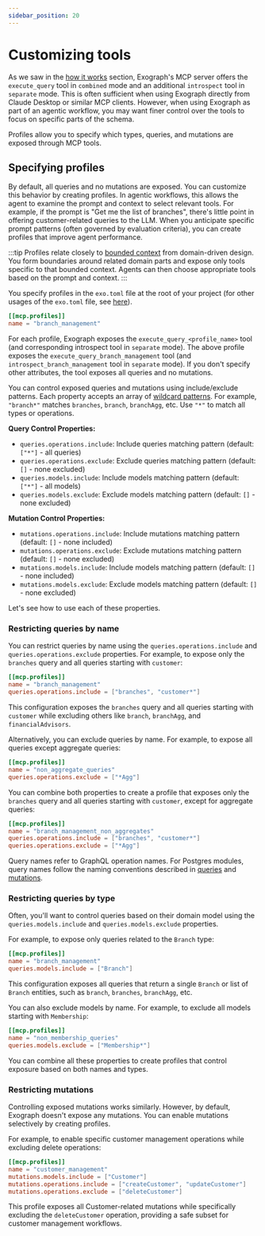 ```yaml
---
sidebar_position: 20
---
```


# Customizing tools

As we saw in the [how it works](/mcp/how-it-works) section, Exograph's MCP server offers the `execute_query` tool in `combined` mode and an additional `introspect` tool in `separate` mode. This is often sufficient when using Exograph directly from Claude Desktop or similar MCP clients. However, when using Exograph as part of an agentic workflow, you may want finer control over the tools to focus on specific parts of the schema.

Profiles allow you to specify which types, queries, and mutations are exposed through MCP tools.

## Specifying profiles

By default, all queries and no mutations are exposed. You can customize this behavior by creating profiles. In agentic workflows, this allows the agent to examine the prompt and context to select relevant tools. For example, if the prompt is "Get me the list of branches", there's little point in offering customer-related queries to the LLM. When you anticipate specific prompt patterns (often governed by evaluation criteria), you can create profiles that improve agent performance.

:::tip
Profiles relate closely to [bounded context](https://martinfowler.com/bliki/BoundedContext.html) from domain-driven design. You form boundaries around related domain parts and expose only tools specific to that bounded context. Agents can then choose appropriate tools based on the prompt and context.
:::

You specify profiles in the `exo.toml` file at the root of your project (for other usages of the `exo.toml` file, see [here](/cli-reference/config)).

```toml
[[mcp.profiles]]
name = "branch_management"
```

For each profile, Exograph exposes the `execute_query_<profile_name>` tool (and corresponding introspect tool in `separate` mode). The above profile exposes the `execute_query_branch_management` tool (and `introspect_branch_management` tool in `separate` mode). If you don't specify other attributes, the tool exposes all queries and no mutations.

You can control exposed queries and mutations using include/exclude patterns. Each property accepts an array of [wildcard patterns](https://docs.rs/globset/latest/globset/struct.Pattern.html). For example, `"branch*"` matches `branches`, `branch`, `branchAgg`, etc. Use `"*"` to match all types or operations.

**Query Control Properties:**
- `queries.operations.include`: Include queries matching pattern (default: `["*"]` - all queries)
- `queries.operations.exclude`: Exclude queries matching pattern (default: `[]` - none excluded)
- `queries.models.include`: Include models matching pattern (default: `["*"]` - all models)
- `queries.models.exclude`: Exclude models matching pattern (default: `[]` - none excluded)

**Mutation Control Properties:**
- `mutations.operations.include`: Include mutations matching pattern (default: `[]` - none included)
- `mutations.operations.exclude`: Exclude mutations matching pattern (default: `[]` - none excluded)
- `mutations.models.include`: Include models matching pattern (default: `[]` - none included)
- `mutations.models.exclude`: Exclude models matching pattern (default: `[]` - none excluded)

Let's see how to use each of these properties.

### Restricting queries by name

You can restrict queries by name using the `queries.operations.include` and `queries.operations.exclude` properties. For example, to expose only the `branches` query and all queries starting with `customer`:

```toml
[[mcp.profiles]]
name = "branch_management"
queries.operations.include = ["branches", "customer*"]
```

This configuration exposes the `branches` query and all queries starting with `customer` while excluding others like `branch`, `branchAgg`, and `financialAdvisors`.

Alternatively, you can exclude queries by name. For example, to expose all queries except aggregate queries:

```toml
[[mcp.profiles]]
name = "non_aggregate_queries"
queries.operations.exclude = ["*Agg"]
```

You can combine both properties to create a profile that exposes only the `branches` query and all queries starting with `customer`, except for aggregate queries:

```toml
[[mcp.profiles]]
name = "branch_management_non_aggregates"
queries.operations.include = ["branches", "customer*"]
queries.operations.exclude = ["*Agg"]
```

Query names refer to GraphQL operation names. For Postgres modules, query names follow the naming conventions described in [queries](/postgres/operations/queries.md) and [mutations](/postgres/operations/mutations.md).

### Restricting queries by type

Often, you'll want to control queries based on their domain model using the `queries.models.include` and `queries.models.exclude` properties.

For example, to expose only queries related to the `Branch` type:

```toml
[[mcp.profiles]]
name = "branch_management"
queries.models.include = ["Branch"]
```

This configuration exposes all queries that return a single `Branch` or list of `Branch` entities, such as `branch`, `branches`, `branchAgg`, etc.

You can also exclude models by name. For example, to exclude all models starting with `Membership`:

```toml
[[mcp.profiles]]
name = "non_membership_queries"
queries.models.exclude = ["Membership*"]
```

You can combine all these properties to create profiles that control exposure based on both names and types.

### Restricting mutations

Controlling exposed mutations works similarly. However, by default, Exograph doesn't expose any mutations. You can enable mutations selectively by creating profiles.

For example, to enable specific customer management operations while excluding delete operations:

```toml
[[mcp.profiles]]
name = "customer_management"
mutations.models.include = ["Customer"]
mutations.operations.include = ["createCustomer", "updateCustomer"]
mutations.operations.exclude = ["deleteCustomer"]
```

This profile exposes all Customer-related mutations while specifically excluding the `deleteCustomer` operation, providing a safe subset for customer management workflows.


